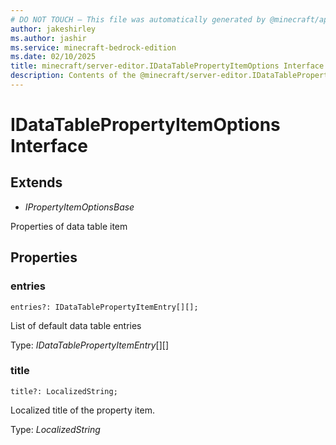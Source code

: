 ```yaml
---
# DO NOT TOUCH — This file was automatically generated by @minecraft/api-docs-generator, to report problems file an issue at https://github.com/Mojang/minecraft-scripting-libraries
author: jakeshirley
ms.author: jashir
ms.service: minecraft-bedrock-edition
ms.date: 02/10/2025
title: minecraft/server-editor.IDataTablePropertyItemOptions Interface
description: Contents of the @minecraft/server-editor.IDataTablePropertyItemOptions class.
---
```

# IDataTablePropertyItemOptions Interface

## Extends
- *IPropertyItemOptionsBase*

Properties of data table item

## Properties

### **entries**
`entries?: IDataTablePropertyItemEntry[][];`

List of default data table entries

Type: *IDataTablePropertyItemEntry*[][]

### **title**
`title?: LocalizedString;`

Localized title of the property item.

Type: *LocalizedString*
